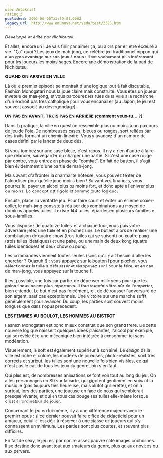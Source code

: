 ```yaml
---
user:Antekrist
rating:3
published: 2009-09-03T21:39:56.000Z
legacy_url: http://www.emunova.net/veda/test/3395.htm
---
```

_Développé et édité par Nichibutsu._  

  

Et allez, encore un ! Je vais finir par aimer ça, ou alors par en être écœuré à vie. "Ça" quoi ? Les jeux de mah-jong, ce célèbre jeu traditionnel nippon qui a un gros avantage sur nos jeux à nous : il est vachement plus intéressant pour les joueurs les moins sages. Encore une démonstration de la part de Nichibutsu.  

  

**QUAND ON ARRIVE EN VILLE**  

Là où le premier épisode se montrait d'une logique tout à fait discutable, Fashion Monogatari nous la joue claire mais construite. Vous êtes un joueur invétéré de mah-jong, et vous parcourez les rues de la ville à la recherche d'un endroit pas très catholique pour vous encanailler (au Japon, le jeu est souvent associé au dévergondage).  

  

**UN PAS EN AVANT, TROIS PAS EN ARRIÈRE (comment veux-tu... ?)**  

Dans la pratique, la ville en question ressemble plus ou moins à un parcours de jeu de l'oie. De nombreuses cases, bleues ou rouges, sont reliées par des traits formant un chemin linéaire. Vous y avancez d'un nombre de cases défini par le lancer de deux dés.  

Si vous tombez sur une case bleue, c'est repos. Il n'y a rien d'autre à faire que relancer, sauvegarder ou charger une partie. Si c'est une case rouge par contre, vous entrez en phase de "combat". En fait de baston, il s'agit bien évidemment d'une partie de mah-jong.  

Mais avant d'affronter la charmante hôtesse, vous pouvez tenter de l'alcooliser pour qu'elle joue moins bien ! Suivant vos finances, vous pourrez lui payer un alcool plus ou moins fort, et donc apte à l'enivrer plus ou moins. Le concept est rigolo et somme toute logique.  

Ensuite, place au véritable jeu. Pour faire court et éviter un énième copier-coller, le mah-jong consiste à réaliser des combinaisons au moyen de dominos appelés tuiles. Il existe 144 tuiles réparties en plusieurs familles et sous-familles.  

Vous disposez de quatorze tuiles, et à chaque tour, vous puis votre adversaire jetez une tuile et en piochez une. Le but est alors de réaliser une combinaison de quatre chow (trois tuiles qui se suivent) ou quatre pung (trois tuiles identiques) et une paire, ou une main de deux kong (quatre tuiles identiques) et deux chow ou pung.  

Les commandes viennent toutes seules (sans qu'il y ait besoin d'aller les chercher ? Ouaouh !) : vous appuyez sur le bouton I pour piocher, vous sélectionnez la tuile à défausser et réappuyez sur I pour le faire, et en cas de mah-jong, vous appuyez sur la touche II.  

Il est possible, une fois par partie, de dépenser mille yens pour que les gains finaux soient plus importants. Il faut toutefois être sûr de l'emporter, bien entendu. Le but n'est pas forcément, ici, de détrousser l'adversaire de son argent, sauf cas exceptionnels. Une victoire sur une manche suffit généralement pour avancer. Du coup, les parties sont souvent moins longues que dans l'opus précédent.  

  

**LES FEMMES AU BOULOT, LES HOMMES AU BISTROT**  

Fashion Monogatari est donc mieux construit que son grand frère. De cette nouvelle logique naissent quelques idées plaisantes, l'alcool par exemple, qui se révèle être une mécanique bien intégrée à consommer ici sans modération.  

Visuellement, le soft est également supérieur à son aîné. Le _design_ de la ville est riche et coloré, les modèles de joueuses, photo-réalistes, sont très corrects et surtout, les tuiles sont une nouvelle fois bien visibles, ce qui n'est pas le cas de tous les jeux du genre, loin s'en faut.  

Qui plus est, de nombreuses animations se font voir tout au long du jeu. On a les personnages en SD sur la carte, qui gigotent gentiment en suivant la musique (pas toujours très heureuse, mais plutôt guillerette), et on a surtout, lors des parties, une joueuse en face de nous qui semblerait presque vivante, et qui en tous cas bouge ses tuiles elle-même lorsque c'est à l'ordinateur de jouer.  

Concernant le jeu en lui-même, il y a une différence majeure avec le premier opus : si ce dernier pouvait faire office de didacticiel pour un amateur, celui-ci est déjà à réserver à une classe de joueurs qui s'y connaissent un minimum. Les parties sont plus courtes, et souvent plus difficiles.  

En fait de sexy, le jeu est par contre assez pauvre côté images cochonnes. Il se destine donc avant tout aux amateurs du genre, plus qu'aux novices ou aux pervers.